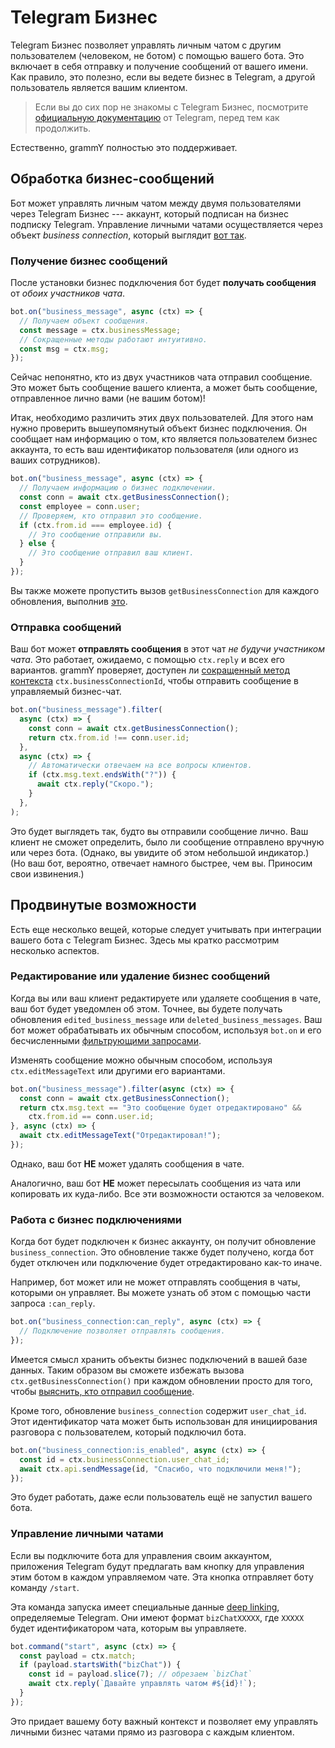 # Telegram Бизнес

Telegram Бизнес позволяет управлять личным чатом с другим пользователем
(человеком, не ботом) с помощью вашего бота. Это включает в себя отправку и
получение сообщений от вашего имени. Как правило, это полезно, если вы ведете
бизнес в Telegram, а другой пользователь является вашим клиентом.

> Если вы до сих пор не знакомы с Telegram Бизнес, посмотрите
> [официальную документацию](https://core.telegram.org/bots#manage-your-business)
> от Telegram, перед тем как продолжить.

Естественно, grammY полностью это поддерживает.

## Обработка бизнес-сообщений

Бот может управлять личным чатом между двумя пользователями через Telegram
Бизнес --- аккаунт, который подписан на бизнес подписку Telegram. Управление
личными чатами осуществляется через объект _business connection_, который
выглядит [вот так](/ref/types/businessconnection).

### Получение бизнес сообщений

После установки бизнес подключения бот будет **получать сообщения** от _обоих
участников чата_.

```ts
bot.on("business_message", async (ctx) => {
  // Получаем объект сообщения.
  const message = ctx.businessMessage;
  // Сокращенные методы работают интуитивно.
  const msg = ctx.msg;
});
```

Сейчас непонятно, кто из двух участников чата отправил сообщение. Это может быть
сообщение вашего клиента, а может быть сообщение, отправленное лично вами (не
вашим ботом)!

Итак, необходимо различить этих двух пользователей. Для этого нам нужно
проверить вышеупомянутый объект бизнес подключения. Он сообщает нам информацию о
том, кто является пользователем бизнес аккаунта, то есть ваш идентификатор
пользователя (или одного из ваших сотрудников).

```ts
bot.on("business_message", async (ctx) => {
  // Получаем информацию о бизнес подключении.
  const conn = await ctx.getBusinessConnection();
  const employee = conn.user;
  // Проверяем, кто отправил это сообщение.
  if (ctx.from.id === employee.id) {
    // Это сообщение отправили вы.
  } else {
    // Это сообщение отправил ваш клиент.
  }
});
```

Вы также можете пропустить вызов `getBusinessConnection` для каждого обновления,
выполнив [это](#работа-с-бизнес-подключениями).

### Отправка сообщений

Ваш бот может **отправлять сообщения** в этот чат _не будучи участником чата_.
Это работает, ожидаемо, с помощью `ctx.reply` и всех его вариантов. grammY
проверяет, доступен ли
[сокращенный метод контекста](../guide/context#краткая-запись)
`ctx.businessConnectionId`, чтобы отправить сообщение в управляемый бизнес-чат.

```ts
bot.on("business_message").filter(
  async (ctx) => {
    const conn = await ctx.getBusinessConnection();
    return ctx.from.id !== conn.user.id;
  },
  async (ctx) => {
    // Автоматически отвечаем на все вопросы клиентов.
    if (ctx.msg.text.endsWith("?")) {
      await ctx.reply("Скоро.");
    }
  },
);
```

Это будет выглядеть так, будто вы отправили сообщение лично. Ваш клиент не
сможет определить, было ли сообщение отправлено вручную или через бота. (Однако,
вы увидите об этом небольшой индикатор.) (Но ваш бот, вероятно, отвечает намного
быстрее, чем вы. Приносим свои извинения.)

## Продвинутые возможности

Есть еще несколько вещей, которые следует учитывать при интеграции вашего бота с
Telegram Бизнес. Здесь мы кратко рассмотрим несколько аспектов.

### Редактирование или удаление бизнес сообщений

Когда вы или ваш клиент редактируете или удаляете сообщения в чате, ваш бот
будет уведомлен об этом. Точнее, вы будете получать обновления
`edited_business_message` или `deleted_business_messages`. Ваш бот может
обрабатывать их обычным способом, используя `bot.on` и его бесчисленными
[фильтрующими запросами](../guide/filter-queries).

Изменять сообщение можно обычным способом, используя `ctx.editMessageText` или
другими его вариантами.

```ts
bot.on("business_message").filter(async (ctx) => {
  const conn = await ctx.getBusinessConnection();
  return ctx.msg.text == "Это сообщение будет отредактировано" &&
    ctx.from.id == conn.user.id;
}, async (ctx) => {
  await ctx.editMessageText("Отредактировал!");
});
```

Однако, ваш бот **НЕ** может удалять сообщения в чате.

Аналогично, ваш бот **НЕ** может пересылать сообщения из чата или копировать их
куда-либо. Все эти возможности остаются за человеком.

### Работа с бизнес подключениями

Когда бот будет подключен к бизнес аккаунту, он получит обновление
`business_connection`. Это обновление также будет получено, когда бот будет
отключен или подключение будет отредактировано как-то иначе.

Например, бот может или не может отправлять сообщения в чаты, которыми он
управляет. Вы можете узнать об этом с помощью части запроса `:can_reply`.

```ts
bot.on("business_connection:can_reply", async (ctx) => {
  // Подключение позволяет отправлять сообщения.
});
```

Имеется смысл хранить объекты бизнес подключений в вашей базе данных. Таким
образом вы сможете избежать вызова `ctx.getBusinessConnection()` при каждом
обновлении просто для того, чтобы
[выяснить, кто отправил сообщение](#получение-бизнес-сообщении).

Кроме того, обновление `business_connection` содержит `user_chat_id`. Этот
идентификатор чата может быть использован для инициирования разговора с
пользователем, который подключил бота.

```ts
bot.on("business_connection:is_enabled", async (ctx) => {
  const id = ctx.businessConnection.user_chat_id;
  await ctx.api.sendMessage(id, "Спасибо, что подключили меня!");
});
```

Это будет работать, даже если пользователь ещё не запустил вашего бота.

### Управление личными чатами

Если вы подключите бота для управления своим аккаунтом, приложения Telegram
будут предлагать вам кнопку для управления этим ботом в каждом управляемом чате.
Эта кнопка отправляет боту команду `/start`.

Эта команда запуска имеет специальные данные
[deep linking](../guide/commands#поддержка-deep-linking), определяемые Telegram.
Они имеют формат `bizChatXXXXX`, где `XXXXX` будет идентификатором чата, которым
вы управляете.

```ts
bot.command("start", async (ctx) => {
  const payload = ctx.match;
  if (payload.startsWith("bizChat")) {
    const id = payload.slice(7); // обрезаем `bizChat`
    await ctx.reply(`Давайте управлять чатом #${id}!`);
  }
});
```

Это придает вашему боту важный контекст и позволяет ему управлять личными бизнес
чатами прямо из разговора с каждым клиентом.
